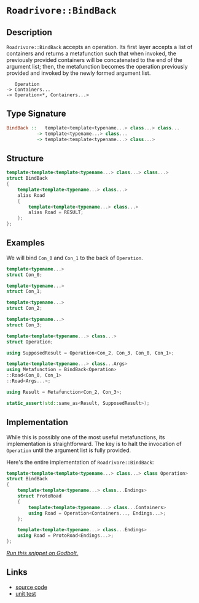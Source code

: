 <!-- Copyright 2024 Feng Mofan
SPDX-License-Identifier: Apache-2.0 -->

# `Roadrivore::BindBack`

## Description

`Roadrivore::BindBack` accepts an operation.
Its first layer accepts a list of containers and returns a metafunction such that when invoked, the previously provided containers will be concatenated to the end of the argument list;
then, the metafunction becomes the operation previously provided and invoked by the newly formed argument list.
<pre><code>   Operation
-> Containers...
-> Operation&lt;*, Containers...&gt;</code></pre>

## Type Signature

```Haskell
BindBack ::   template<template<typename...> class...> class... 
           -> template<typename...> class...
           -> template<template<typename...> class...>
```

## Structure

```C++
template<template<template<typename...> class...> class...>
struct BindBack
{
    template<template<typename...> class...>
    alias Road
    {
        template<template<typename...> class...>
        alias Road = RESULT;
    };
};
```

## Examples

We will bind `Con_0` and `Con_1` to the back of `Operation`.

```C++
template<typename...>
struct Con_0;

template<typename...>
struct Con_1;

template<typename...>
struct Con_2;

template<typename...>
struct Con_3;

template<template<typename...> class...>
struct Operation;

using SupposedResult = Operation<Con_2, Con_3, Con_0, Con_1>;

template<template<typename...> class...Args>
using Metafunction = BindBack<Operation>
::Road<Con_0, Con_1>
::Road<Args...>;

using Result = Metafunction<Con_2, Con_3>;

static_assert(std::same_as<Result, SupposedResult>);
```

## Implementation

While this is possibly one of the most useful metafunctions, its implementation is straightforward. The key is to halt the invocation of `Operation` until the argument list is fully provided.

Here's the entire implementation of `Roadrivore::BindBack`:

```C++
template<template<template<typename...> class...> class Operation>
struct BindBack
{
    template<template<typename...> class...Endings>
    struct ProtoRoad
    {
        template<template<typename...> class...Containers>
        using Road = Operation<Containers..., Endings...>;
    };

    template<template<typename...> class...Endings>
    using Road = ProtoRoad<Endings...>;
};
```

[*Run this snippet on Godbolt.*](https://godbolt.org/#z:OYLghAFBqd5QCxAYwPYBMCmBRdBLAF1QCcAaPECAMzwBtMA7AQwFtMQByARg9KtQYEAysib0QXACx8BBAKoBnTAAUAHpwAMvAFYTStJg1DIApACYAQuYukl9ZATwDKjdAGFUtAK4sGIAKwAzKSuADJ4DJgAcj4ARpjEIJL%2BpAAOqAqETgwe3r4BwemZjgLhkTEs8YnJtpj2JQxCBEzEBLk%2BfkG19dlNLQRl0XEJSSkKza3t%2BV3j/YMVVaMAlLaoXsTI7BwEmCypBjsmgW47eweYRye7%2B0yHxwQAnqmMrJgAdB9H2ADUyAYKCg%2Bby%2Bv3%2BCm%2BAHlnsRbtkviYNABBcbELwOb4WCLoCxMZAAawRiJMAHYrEjvhTvqcbncrmdbhd7k8XmwgSC/kwAUDsAx8EYFPDyZSUWiCN9lMRUEQAEqoJjoQmU74ksmIpVK6nnS6ahna5nMVmfQI/Dlcj4eQRMCIJAXGxXqileTJGb6y%2BXKwIAEUh0NhAkuFua1uIgI%2BpG%2BPL5wFDwLtgVVSpJnqOqvtFJ1tIzjJO%2BtebONoM5McjEWjgrVlKdpddcvQHu9EqlqDdCuOJf5%2BewKcJSe7SMJAHoAFQj0djgeD0cAFWwQino4nSOHY5Xi6J/bMgQify8WA9bjQDE2qQItq7/aRWb1zwN7yN5%2BRBFR6ItAH0NH314ir0yb3n74SIovgIr5cJ%2BhI/jmf6GrGD5AWKb5mOBl7XFqv4snesGAU%2BorfG%2BgTId%2BqG6vcxGZrmMHsmCnbYc%2BYpQgkfoMIRVYukIXipEUmDoNKmAKF4tBikc3oMTCDQBiBZjhvh0kgRoskMKB8Lxj2KH0pmZHZo80GYVRRZAoixBlnaSKscA3wALKYM0VBeEeDT1hiWI4vilyiUx5YgCALYSYp8l4SBYEmYiXk%2BcchnRjRKkXoiZmunxAlCV6lnWUwtn2XCxyIQpr4EXGqZIrMjjIK%2BRYJAQEDjOgXkKK8pW2m4vH8YJ4bsZxGTcU1iVfEsKYcCstCcP4vB%2BNwvCoJwbjWNY3wKGsGyYMqm48KQBCaP1Kx4gEkhvBokhcMSgQaP4GhmAAbGdZgABxXfonCSLwLASBo8mjVopATRwvAKCA8lrRwWgrHAsAwIgIBrAQqReAQ5CUGgex0AkUSvJwqhXWdAC0Z2SN8wDIMg3xSG8Zi8NxhAkHg1VcDIggiGI7BSDT8hKGo62kLo1MAO4wqknA8ANQ0jWzn0QtDUNiqgVDfGjmPY7j%2BOEztZjfBAHgI/QxBLYEXBLLw/2A6QEBIPDqSI2QFAQCbZsgMAUhSTQgk2pQsRs7EEQtA8fO8G7zDEA8EKxNomAOF7pDw2wggQgwtCewDvBYLEXjAG4Yi0D9Y2kFgLCGMA4hx5neDEMHjgAG58WzmCqMH0NbCtEQ7IN%2Be0HgsQwn7HhYGzT54E9Gdl8QsQdZ6uw583RjrSsVAGNGABqeCYJzDGjSt/C06I4iM6vzMqOo%2Bcc/oOcoNNlj6C3P2QCsqAntk6cY1VwmmJY1hmO9qD98QlPlxf3TF9kLi8lMPw1MwjWgWCMamRQsgCEAXoSBDR5jDESNTOwv8BB9EmJ4DoegUEOF6BMAYoDEHYPwTA5B%2BCEGVHASsOa6xNgSAFhwYapA3rjU4NLdGWMcZ4wJkTZWEBcDk01uYbWutVoTxWAgTA8oRgQE2kkQIbwACcgRiSSD2mYSQZ0Xr%2BDOoou6HAHqkCetrN4Z0uBnSuooq65j/D7X8Mos6zDhacG%2Br9MRccgagyNuDMW0NYaW1QOrJGKMOAtBYCXYkGMmCFhdFwRRbwuC7VJvgIgH8qZMzphvaQW9FA7zZroKS3MmC8zGgwphLCPqcFFpDaG3xJbfDCREqJMTzJxISbtFWatTYay1mYUR%2Bt%2BqG2NoE7pCR/FWw1iARpkSORGDiVweSDsdghmdq7d2ftQ4%2Bw9gHIOIcM7h0YAQKOMc2YJyTinWgadQ5Z1Hlsd6%2BAi64LLund6ldq47FDvXOobNm6tw9h3O5esP69xWv3QeShh7ZyMGPUAHi%2BDTwUHPBeS9Q5b0yQzbJshcmsz3iAKSBhx6PysCfX559ZEfWvgIW%2B98vREufq/d%2Bn8yXULqKgvwEBXCkJCLyChiwIEZCgTkTB%2BR%2BXFGyLy8BP9cFoJIcKoBUqGjoIIeUIhZD%2BhctmK0CVSDqHzToTrfR5TnEcAacQcJkTomzNafExJGgVYCNSVrHWetxGkEkdIxI5LG6GOMfEvaxJ7HEkOpIDR2NqYVM%2Bq4v6E9DZeKQBDcW4yRlm2RmwTgYS5YsAUCXAmJc2nnHGMkwRlM9BovXhipm2Ld7vV0MEIpJT%2BaGqFvnEWviJZSwzTjLNObvh5viQWsUqtk09OEYEfpMbvETLGRbKdiQc2cVfH218A7SpmuxnwOgyyfoQBdvnLZGyM77v9oHYuocDmR2jrHe5mBE7J1TunFaNzoWAoLo80u5d85vOQDXT5ghvlNxbm3B4AKu7AtDmCoeI9oWlhjVPJgs956LxvKi2Q6KJCYsEFW/JIBggEuMMfGwpL4CX0pQwdOA4qpHyfpYF%2B41GVYGZQqv%2BHKAFyr0CAlVlCkFpAFQ0LlcDxWEK49g1l0rGiyryPKnBiryFCb5bYCTWC1Vark1Q1YtCGZlOba/Nhnbvjdtzfmhk4x7UpJIE68dHiJFSKwJ6hhPq8XxMCIEfwJ19ovWc8SCxTiW0uNsG4gZSw5HJCUf4K651FGSEUYdFRXBcOcECNp1hX13GAwYSTHzOmUuBZWP3TIzhJBAA)

## Links

- [source code](../../../../conceptrodon/roadrivore/bind_back.hpp)
- [unit test](../../../../tests/unit/roadrivore/bind_back.test.hpp)
